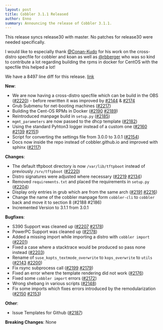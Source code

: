 ```yaml
---
layout: post
title: Cobbler 3.1.1 Released
author: Enno
summary: Announcing the release of Cobbler 3.1.1.
---
```


This release syncs release30 with master. No patches for release30 were needed specifically.

I would like to especially thank [@Conan-Kudo](https://github.com/Conan-Kudo) for his work on the cross-distro specfile
for cobbler and koan as well as [@rbberger](https://github.com/rbberger) who was so kind to contribute a lot regarding
building the rpms in docker for CentOS with the specfile this helped a lot!

We have a 8497 line diff for this release. [link](https://github.com/cobbler/cobbler/compare/v3.0.1...v3.1.1)

**New**:

- We are now having a cross-distro specfile which can be build in the OBS
  ([#2220](https://github.com/cobbler/cobbler/pull/2220)) - before rewritten it was improved by 
  [#2144](https://github.com/cobbler/cobbler/pull/2144) & [#2174](https://github.com/cobbler/cobbler/pull/2174)
- Grub Submenu for net-booting machines ([#2217](https://github.com/cobbler/cobbler/pull/2217))
- Building the Cent-OS RPMs in Docker ([#2190](https://github.com/cobbler/cobbler/pull/2190)
  [#2189](https://github.com/cobbler/cobbler/pull/2189))
- Reintroduced manpage build in `setup.py` ([#2185](https://github.com/cobbler/cobbler/pull/2185))
- `mgmt_parameters` are now passed to the dhcp template ([#2182](https://github.com/cobbler/cobbler/pull/2182))
- Using the standard Pyhton3 logger instead of a custom one ([#2160](https://github.com/cobbler/cobbler/pull/2160)
  [#2139](https://github.com/cobbler/cobbler/pull/2139) [#2151](https://github.com/cobbler/cobbler/pull/2151))
- Script for converting the settings file from 3.0.0 to 3.0.1 ([#2154](https://github.com/cobbler/cobbler/pull/2154))
- Docs now inside the repo instead of cobbler.github.io and improved with sphinx
  ([#2117](https://github.com/cobbler/cobbler/pull/2117))

**Changes**:

- The default tftpboot directory is now `/var/lib/tftpboot` instead of previously `/srv/tftpboot`
  ([#2220](https://github.com/cobbler/cobbler/pull/2220))
- Distro signatures were adjusted where necessary ([#2219](https://github.com/cobbler/cobbler/pull/2219)
  [#2134](https://github.com/cobbler/cobbler/pull/2134))
- Removed `requirements.txt` and placed the requirements in `setup.py`
  ([#2204](https://github.com/cobbler/cobbler/pull/2204))
- Display only entries in grub which are from the same arch ([#2191](https://github.com/cobbler/cobbler/pull/2191)
  [#2216](https://github.com/cobbler/cobbler/pull/2216))
- Change the name of the cobbler manpage form `cobbler-cli` to `cobbler` back and move it to section 8 (#2188 #2186)
- Incremented Version to 3.1.1 from 3.0.1

**Bugfixes**:

- S390 Support was cleaned up ([#2207](https://github.com/cobbler/cobbler/pull/2207)
  [#2178](https://github.com/cobbler/cobbler/pull/2178))
- PowerPC Support was cleaned up ([#2178](https://github.com/cobbler/cobbler/pull/2178))
- Added a missing import while importing a distro with `cobbler import`
  ([#2201](https://github.com/cobbler/cobbler/pull/2201))
- Fixed a case where a stacktrace would be produced so pass none instead
  ([#2203](https://github.com/cobbler/cobbler/pull/2203))
- Rename of `suse_kopts_textmode_overwrite` to `kops_overwrite` to `utils`
  ([#2143](https://github.com/cobbler/cobbler/pull/2143) [#2200](https://github.com/cobbler/cobbler/pull/2200))
- Fix rsync subprocess call ([#2199](https://github.com/cobbler/cobbler/pull/2199)
  [#2179](https://github.com/cobbler/cobbler/pull/2179))
- Fixed an error where the template rendering did not work ([#2176](https://github.com/cobbler/cobbler/pull/2176))
- Fixed some `cobbler import` errors ([#2172](https://github.com/cobbler/cobbler/pull/2172))
- Wrong shebang in various scripts ([#2148](https://github.com/cobbler/cobbler/pull/2148))
- Fix some imports which fixes errors introduced by the remodularization
  ([#2150](https://github.com/cobbler/cobbler/pull/2150) [#2153](https://github.com/cobbler/cobbler/pull/2153))

**Other**:

- Issue Templates for Github ([#2187](https://github.com/cobbler/cobbler/pull/2187))

**Breaking Changes**: None
